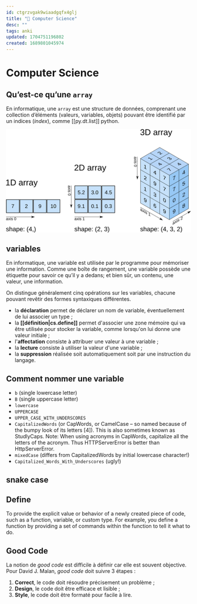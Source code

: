 ```yaml
---
id: ctgrzvgak9wiaadgqfx4glj
title: "📇 Computer Science"
desc: ""
tags: anki
updated: 1704751196802
created: 1689801045974
---
```


# Computer Science

## Qu’est-ce qu’une `array`

En informatique, une `array` est une structure de données, comprenant une
collection d’éléments (valeurs, variables, objets) pouvant être identifié par
un indices (_index_), comme [[py.dt.list]] python.

![](assets/numpy-array.png)

## variables

En informatique, une variable est utilisée par le programme pour mémoriser une
information. Comme une boîte de rangement, une variable possède une étiquette
pour savoir ce qu’il y a dedans; et bien sûr, un contenu, une valeur, une
information.

On distingue généralement cinq opérations sur les variables, chacune pouvant revêtir des formes syntaxiques différentes.

- la **déclaration** permet de déclarer un nom de variable, éventuellement de lui associer un type ;
- la **[[définition|cs.define]]** permet d'associer une zone mémoire qui va être utilisée pour stocker la variable, comme lorsqu'on lui donne une valeur initiale ;
- l'**affectation** consiste à attribuer une valeur à une variable ;
- la **lecture** consiste à utiliser la valeur d'une variable ;
- la **suppression** réalisée soit automatiquement soit par une instruction du langage.

## Comment nommer une variable

- `b` (single lowercase letter)
- `B` (single uppercase letter)
- `lowercase`
- `UPPERCASE`
- `UPPER_CASE_WITH_UNDERSCORES`
- `CapitalizedWords` (or CapWords, or CamelCase – so named because of the bumpy look of its letters [4]). This is also sometimes known as StudlyCaps. Note: When using acronyms in CapWords, capitalize all the letters of the acronym. Thus HTTPServerError is better than HttpServerError.
- `mixedCase` (differs from CapitalizedWords by initial lowercase character!)
- `Capitalized_Words_With_Underscores` (ugly!)

## snake case

## Define

To provide the explicit value or behavior of a newly created piece of code, such as a function, variable, or custom type. For example, you define a function by providing a set of commands within the function to tell it what to do.

## Good Code

La notion de _good code_ est difficile à définir car elle est souvent objective. Pour David J. Malan, _good code_ doit suivre 3 étapes :

1. **Correct**, le code doit résoudre précisement un problème ;
2. **Design**, le code doit être efficace et lisible ;
3. **Style**, le code doit être formaté pour facile à lire.
